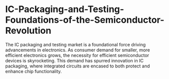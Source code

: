 # IC-Packaging-and-Testing-Foundations-of-the-Semiconductor-Revolution
The IC packaging and testing market is a foundational force driving advancements in electronics. As consumer demand for smaller, more efficient electronics grows, the necessity for efficient semiconductor devices is skyrocketing. This demand has spurred innovation in IC packaging, where integrated circuits are encased to both protect and enhance chip functionality.
